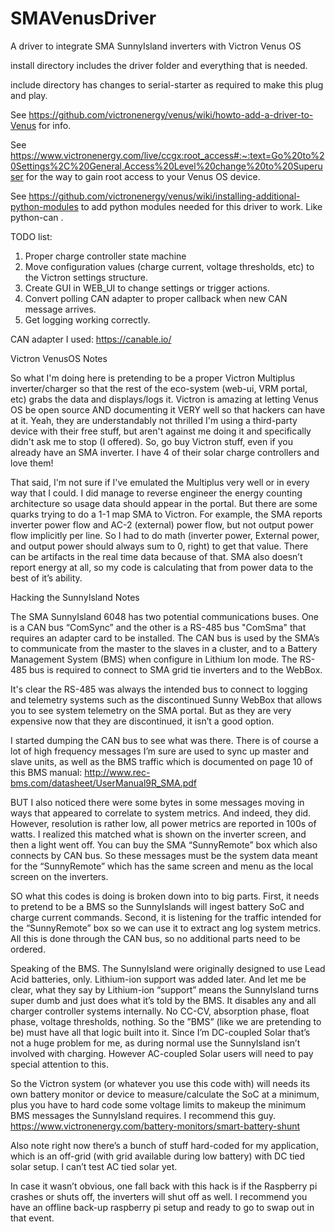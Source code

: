 # SMAVenusDriver
A driver to integrate SMA SunnyIsland inverters with Victron Venus OS

install directory includes the driver folder and everything that is needed. 

include directory has changes to serial-starter as required to make this plug and play. 

See https://github.com/victronenergy/venus/wiki/howto-add-a-driver-to-Venus for info.

See https://www.victronenergy.com/live/ccgx:root_access#:~:text=Go%20to%20Settings%2C%20General,Access%20Level%20change%20to%20Superuser for the way to gain root access to your Venus OS device. 

See https://github.com/victronenergy/venus/wiki/installing-additional-python-modules to add python modules needed for this driver to work. Like python-can . 

TODO list:
 1)	Proper charge controller state machine
 2)	Move configuration values (charge current, voltage thresholds, etc) to the Victron settings structure. 
 3)	Create GUI in WEB_UI to change settings or trigger actions. 
 4)	Convert polling CAN adapter to proper callback when new CAN message arrives.
 5)	Get logging working correctly. 
 
CAN adapter I used: https://canable.io/

Victron VenusOS Notes

So what I'm doing here is pretending to be a proper Victron Multiplus inverter/charger so that the rest of the eco-system (web-ui, VRM portal, etc) grabs the data and displays/logs it. Victron is amazing at letting Venus OS be open source AND documenting it VERY well so that hackers can have at it. Yeah, they are understandably not thrilled I'm using a third-party device with their free stuff, but aren't against me doing it and specifically didn't ask me to stop (I offered). So, go buy Victron stuff, even if you already have an SMA inverter. I have 4 of their solar charge controllers and love them!

That said, I'm not sure if I've emulated the Multiplus very well or in every way that I could. I did manage to reverse engineer the energy counting architecture so usage data should appear in the portal. But there are some quarks trying to do a 1-1 map SMA to Victron. For example, the SMA reports inverter power flow and AC-2 (external) power flow, but not output power flow implicitly per line. So I had to do math (inverter power, External power, and output power should always sum to 0, right) to get that value. There can be artifacts in the real time data because of that. SMA also doesn’t report energy at all, so my code is calculating that from power data to the best of it’s ability. 


Hacking the SunnyIsland Notes

The SMA SunnyIsland 6048 has two potential communications buses. One is a CAN bus “ComSync” and the other is a RS-485 bus "ComSma" that requires an adapter card to be installed. The CAN bus is used by the SMA’s to communicate from the master to the slaves in a cluster, and to a Battery Management System (BMS) when configure in Lithium Ion mode. The RS-485 bus is required to connect to SMA grid tie inverters and to the WebBox.

It's clear the RS-485 was always the intended bus to connect to logging and telemetry systems such as the discontinued Sunny WebBox that allows you to see system telemetry on the SMA portal. But as they are very expensive now that they are discontinued, it isn’t a good option.

I started dumping the CAN bus to see what was there. There is of course a lot of high frequency messages I’m sure are used to sync up master and slave units, as well as the BMS traffic which is documented on page 10 of this BMS manual: http://www.rec-bms.com/datasheet/UserManual9R_SMA.pdf

BUT I also noticed there were some bytes in some messages moving in ways that appeared to correlate to system metrics. And indeed, they did. However, resolution is rather low, all power metrics are reported in 100s of watts. I realized this matched what is shown on the inverter screen, and then a light went off. You can buy the SMA “SunnyRemote” box which also connects by CAN bus. So these messages must be the system data meant for the “SunnyRemote” which has the same screen and menu as the local screen on the inverters. 

SO what this codes is doing is broken down into to big parts. First, it needs to pretend to be a BMS so the SunnyIslands will ingest battery SoC and charge current commands. Second, it is listening for the traffic intended for the “SunnyRemote” box so we can use it to extract ang log system metrics. All this is done through the CAN bus, so no additional parts need to be ordered. 

 Speaking of the BMS. The SunnyIsland were originally designed to use Lead Acid batteries, only. Lithium-ion support was added later. And let me be clear, what they say by Lithium-ion “support” means the SunnyIsland turns super dumb and just does what it’s told by the BMS. It disables any and all charger controller systems internally. No CC-CV, absorption phase, float phase, voltage thresholds, nothing. So the ”BMS” (like we are pretending to be) must have all that logic built into it. Since I’m DC-coupled Solar that’s not a huge problem for me, as during normal use the SunnyIsland isn’t involved with charging. However AC-coupled Solar users will need to pay special attention to this.
 
So the Victron system (or whatever you use this code with) will needs its own battery monitor or device to measure/calculate the SoC at a minimum, plus you have to hard code some voltage limits to makeup the minimum BMS messages the SunnyIsland requires. I recommend this guy. https://www.victronenergy.com/battery-monitors/smart-battery-shunt 

Also note right now there’s a bunch of stuff hard-coded for my application, which is an off-grid (with grid available during low battery) with DC tied solar setup. I can’t test AC tied solar yet. 

In case it wasn’t obvious, one fall back with this hack is if the Raspberry pi crashes or shuts off, the inverters will shut off as well. I recommend you have an offline back-up raspberry pi setup and ready to go to swap out in that event. 
